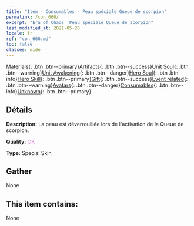 ```yaml
---
title: "Item - Consumables - Peau spéciale Queue de scorpion"
permalink: /con_660/
excerpt: "Era of Chaos  Peau spéciale Queue de scorpion"
last_modified_at: 2021-05-28
locale: fr
ref: "con_660.md"
toc: false
classes: wide
---
```

 [Materials](/ItemsFR/){: .btn .btn--primary}[Artifacts](/ItemsFR/Artifacts/){: .btn .btn--success}[Unit Soul](/ItemsFR/UnitSoul/){: .btn .btn--warning}[Unit Awakening](/ItemsFR/UnitAwakening/){: .btn .btn--danger}[Hero Soul](/ItemsFR/HeroSoul/){: .btn .btn--info}[Hero Skill](/ItemsFR/HeroSkill/){: .btn .btn--primary}[Gift](/ItemsFR/Gift/){: .btn .btn--success}[Event related](/ItemsFR/Events/){: .btn .btn--warning}[Avatars](/ItemsFR/Avatars/){: .btn .btn--danger}[Consumables](/ItemsFR/Consumables/){: .btn .btn--info}[Unknown](/ItemsFR/Unknown/){: .btn .btn--primary}

## Détails
 **Description:** La peau est déverrouillée lors de l'activation de la Queue de scorpion.

 **Quality:** <span style="color: #DA70D6">OK</span>

 **Type:** Special Skin

## Gather

  None

## This item contains:

  None


